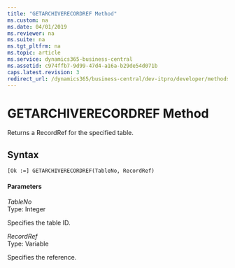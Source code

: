 ```yaml
---
title: "GETARCHIVERECORDREF Method"
ms.custom: na
ms.date: 04/01/2019
ms.reviewer: na
ms.suite: na
ms.tgt_pltfrm: na
ms.topic: article
ms.service: dynamics365-business-central
ms.assetid: c974ffb7-9d99-47d4-a16a-b29de54d071b
caps.latest.revision: 3
redirect_url: /dynamics365/business-central/dev-itpro/developer/methods-auto/library
---
```


 

# GETARCHIVERECORDREF Method
Returns a RecordRef for the specified table.  
  
## Syntax  
  
```  
[Ok :=] GETARCHIVERECORDREF(TableNo, RecordRef)  
```  
  
#### Parameters  
 *TableNo*  
 Type: Integer  
  
 Specifies the table ID.  
  
 *RecordRef*  
 Type: Variable  
  
 Specifies the reference.  